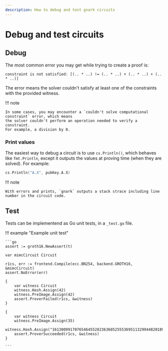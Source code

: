 ```yaml
---
description: How to debug and test gnark circuits
---
```


# Debug and test circuits

## Debug

The most common error you may get while trying to create a proof is:

```
constraint is not satisfied: [(.. * ..) != (.. * ..) + (.. * ..) + (.. * ..)]
```

The error means the solver couldn't satisfy at least one of the constraints with the provided
witness.

!!! note

    In some cases, you may encounter a `couldn't solve computational constraint` error, which means
    the solver couldn't perform an operation needed to verify a constraint.
    For example, a division by 0.

### Print values

The easiest way to debug a circuit is to use `cs.Println()`, which behaves like `fmt.Println`, except
it outputs the values at proving time (when they are solved). For example:

```go
cs.Println("A.X", pubKey.A.X)
```

!!! note

    With errors and prints, `gnark` outputs a stack strace including line number in the circuit code.


## Test

Tests can be implementend as Go unit tests, in a `_test.go` file.

!!! example "Example unit test"

    ```go
    assert := groth16.NewAssert(t)

    var mimcCircuit Circuit

    r1cs, err := frontend.Compile(ecc.BN254, backend.GROTH16, &mimcCircuit)
    assert.NoError(err)

    {
        var witness Circuit
        witness.Hash.Assign(42)
        witness.PreImage.Assign(42)
        assert.ProverFailed(r1cs, &witness)
    }

    {
        var witness Circuit
        witness.PreImage.Assign(35)
        witness.Hash.Assign("16130099170765464552823636852555369511329944820189892919423002775646948828469")
        assert.ProverSucceeded(r1cs, &witness)
    }

    ```

